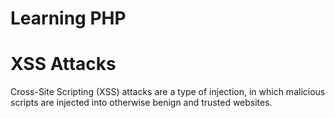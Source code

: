 # Learning PHP


# XSS Attacks

Cross-Site Scripting (XSS) attacks are a type of injection, in which malicious scripts are injected into otherwise benign and trusted websites.

